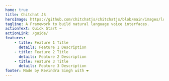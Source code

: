 ```yaml
---
home: true
title: Chitchat JS
heroImage: https://github.com/chitchatjs/chitchatjs/blob/main/images/logo/256x256.png?raw=true
tagline: A Framework to build natural language voice interfaces.
actionText: Quick Start →
actionLink: /guide/
features:
    - title: Feature 1 Title
      details: Feature 1 Description
    - title: Feature 2 Title
      details: Feature 2 Description
    - title: Feature 3 Title
      details: Feature 3 Description
footer: Made by Kevindra Singh with ❤️
---
```

